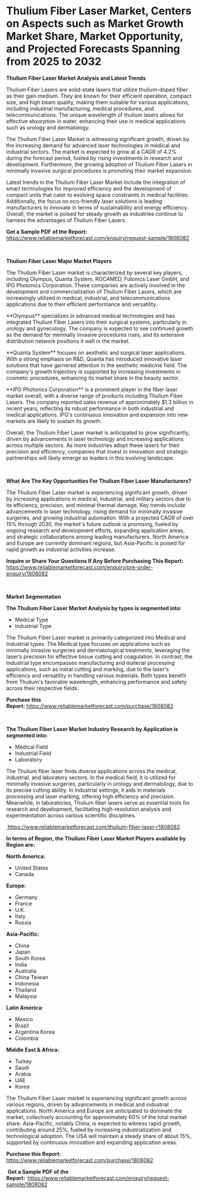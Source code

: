 <p><h1>Thulium Fiber Laser Market, Centers on Aspects such as Market Growth Market Share, Market Opportunity, and Projected Forecasts Spanning from 2025 to 2032</h1></p><p><strong>Thulium Fiber Laser Market Analysis and Latest Trends</strong></p>
<p><p>Thulium Fiber Lasers are solid-state lasers that utilize thulium-doped fiber as their gain medium. They are known for their efficient operation, compact size, and high beam quality, making them suitable for various applications, including industrial manufacturing, medical procedures, and telecommunications. The unique wavelength of thulium lasers allows for effective absorption in water, enhancing their use in medical applications such as urology and dermatology.</p><p>The Thulium Fiber Laser Market is witnessing significant growth, driven by the increasing demand for advanced laser technologies in medical and industrial sectors. The market is expected to grow at a CAGR of 4.2% during the forecast period, fueled by rising investments in research and development. Furthermore, the growing adoption of Thulium Fiber Lasers in minimally invasive surgical procedures is promoting their market expansion.</p><p>Latest trends in the Thulium Fiber Laser Market include the integration of smart technologies for improved efficiency and the development of compact units that cater to evolving space constraints in medical facilities. Additionally, the focus on eco-friendly laser solutions is leading manufacturers to innovate in terms of sustainability and energy efficiency. Overall, the market is poised for steady growth as industries continue to harness the advantages of Thulium Fiber Lasers.</p></p>
<p><strong>Get a Sample PDF of the Report:&nbsp;</strong> <a href="https://www.reliablemarketforecast.com/enquiry/request-sample/1808082?utm_campaign=2472&utm_medium=2&utm_source=Github&utm_content=ia&utm_term=13042025&utm_id=thulium-fiber-laser">https://www.reliablemarketforecast.com/enquiry/request-sample/1808082</a></p>
<p>&nbsp;</p>
<p><strong>Thulium Fiber Laser Major Market Players</strong></p>
<p><p>The Thulium Fiber Laser market is characterized by several key players, including Olympus, Quanta System, ROCAMED, Futonics Laser GmbH, and IPG Photonics Corporation. These companies are actively involved in the development and commercialization of Thulium Fiber Lasers, which are increasingly utilized in medical, industrial, and telecommunications applications due to their efficient performance and versatility.</p><p>**Olympus** specializes in advanced medical technologies and has integrated Thulium Fiber Lasers into their surgical systems, particularly in urology and gynecology. The company is expected to see continued growth as the demand for minimally invasive procedures rises, and its extensive distribution network positions it well in the market.</p><p>**Quanta System** focuses on aesthetic and surgical laser applications. With a strong emphasis on R&D, Quanta has introduced innovative laser solutions that have garnered attention in the aesthetic medicine field. The company's growth trajectory is supported by increasing investments in cosmetic procedures, enhancing its market share in the beauty sector.</p><p>**IPG Photonics Corporation** is a prominent player in the fiber laser market overall, with a diverse range of products including Thulium Fiber Lasers. The company reported sales revenue of approximately $1.3 billion in recent years, reflecting its robust performance in both industrial and medical applications. IPG's continuous innovation and expansion into new markets are likely to sustain its growth.</p><p>Overall, the Thulium Fiber Laser market is anticipated to grow significantly, driven by advancements in laser technology and increasing applications across multiple sectors. As more industries adopt these lasers for their precision and efficiency, companies that invest in innovation and strategic partnerships will likely emerge as leaders in this evolving landscape.</p></p>
<p>&nbsp;</p>
<p><strong>What Are The Key Opportunities For Thulium Fiber Laser Manufacturers?</strong></p>
<p><p>The Thulium Fiber Laser market is experiencing significant growth, driven by increasing applications in medical, industrial, and military sectors due to its efficiency, precision, and minimal thermal damage. Key trends include advancements in laser technology, rising demand for minimally invasive surgeries, and growing industrial automation. With a projected CAGR of over 15% through 2030, the market's future outlook is promising, fueled by ongoing research and development efforts, expanding application areas, and strategic collaborations among leading manufacturers. North America and Europe are currently dominant regions, but Asia-Pacific is poised for rapid growth as industrial activities increase.</p></p>
<p><strong>Inquire or Share Your Questions If Any Before Purchasing This Report:</strong> <a href="https://www.reliablemarketforecast.com/enquiry/pre-order-enquiry/1808082?utm_campaign=2472&utm_medium=2&utm_source=Github&utm_content=ia&utm_term=13042025&utm_id=thulium-fiber-laser">https://www.reliablemarketforecast.com/enquiry/pre-order-enquiry/1808082</a></p>
<p>&nbsp;</p>
<p><strong>Market Segmentation</strong></p>
<p><strong>The Thulium Fiber Laser Market Analysis by types is segmented into:</strong></p>
<p><ul><li>Medical Type</li><li>Industrial Type</li></ul></p>
<p><p>The Thulium Fiber Laser market is primarily categorized into Medical and Industrial types. The Medical type focuses on applications such as minimally invasive surgeries and dermatological treatments, leveraging the laser’s precision for effective tissue cutting and coagulation. In contrast, the Industrial type encompasses manufacturing and material processing applications, such as metal cutting and marking, due to the laser's efficiency and versatility in handling various materials. Both types benefit from Thulium's favorable wavelength, enhancing performance and safety across their respective fields.</p></p>
<p><strong>Purchase this Report:&nbsp;</strong><a href="https://www.reliablemarketforecast.com/purchase/1808082?utm_campaign=2472&utm_medium=2&utm_source=Github&utm_content=ia&utm_term=13042025&utm_id=thulium-fiber-laser">https://www.reliablemarketforecast.com/purchase/1808082</a></p>
<p>&nbsp;</p>
<p><strong>The Thulium Fiber Laser Market Industry Research by Application is segmented into:</strong></p>
<p><ul><li>Medical Field</li><li>Industrial Field</li><li>Laboratory</li></ul></p>
<p><p>The Thulium fiber laser finds diverse applications across the medical, industrial, and laboratory sectors. In the medical field, it is utilized for minimally invasive surgeries, particularly in urology and dermatology, due to its precise cutting ability. In industrial settings, it aids in materials processing and laser marking, offering high efficiency and precision. Meanwhile, in laboratories, Thulium fiber lasers serve as essential tools for research and development, facilitating high-resolution analysis and experimentation across various scientific disciplines.</p></p>
<p><a href="https://www.reliablemarketforecast.com/thulium-fiber-laser-r1808082?utm_campaign=2472&utm_medium=2&utm_source=Github&utm_content=ia&utm_term=13042025&utm_id=thulium-fiber-laser">&nbsp;https://www.reliablemarketforecast.com/thulium-fiber-laser-r1808082</a></p>
<p><strong>In terms of Region, the Thulium Fiber Laser Market Players available by Region are:</strong></p>
<p>
    <p> <strong> North America: </strong>
        <ul>
            <li>United States</li>
            <li>Canada</li>
        </ul>
        </p> 
    <p> <strong> Europe: </strong>
        <ul>
            <li>Germany</li>
            <li>France</li>
            <li>U.K.</li>
            <li>Italy</li>
            <li>Russia</li>
        </ul>
        </p> 
    <p> <strong> Asia-Pacific: </strong>
        <ul>
            <li>China</li>
            <li>Japan</li>
            <li>South Korea</li>
            <li>India</li>
            <li>Australia</li>
            <li>China Taiwan</li>
            <li>Indonesia</li>
            <li>Thailand</li>
            <li>Malaysia</li>
        </ul>
        </p> 
    <p> <strong> Latin America: </strong>
        <ul>
            <li>Mexico</li>
            <li>Brazil</li>
            <li>Argentina Korea</li>
            <li>Colombia</li>
        </ul>
        </p> 
    <p> <strong> Middle East & Africa: </strong>
        <ul>
            <li>Turkey</li>
            <li>Saudi</li>
            <li>Arabia</li>
            <li>UAE</li>
            <li>Korea</li>
        </ul>
    </p>
    </p>
<p><p>The Thulium Fiber Laser market is experiencing significant growth across various regions, driven by advancements in medical and industrial applications. North America and Europe are anticipated to dominate the market, collectively accounting for approximately 60% of the total market share. Asia-Pacific, notably China, is expected to witness rapid growth, contributing around 25%, fueled by increasing industrialization and technological adoption. The USA will maintain a steady share of about 15%, supported by continuous innovation and expanding application areas.</p></p>
<p><strong>Purchase this Report: </strong><a href="https://www.reliablemarketforecast.com/purchase/1808082?utm_campaign=2472&utm_medium=2&utm_source=Github&utm_content=ia&utm_term=13042025&utm_id=thulium-fiber-laser">https://www.reliablemarketforecast.com/purchase/1808082</a></p>
<p>&nbsp;<strong>Get a Sample PDF of the Report:&nbsp;&nbsp;</strong><a href="https://www.reliablemarketforecast.com/enquiry/request-sample/1808082?utm_campaign=2472&utm_medium=2&utm_source=Github&utm_content=ia&utm_term=13042025&utm_id=thulium-fiber-laser">https://www.reliablemarketforecast.com/enquiry/request-sample/1808082</a></p>
<p><strong></strong></p>
<p><p></p><p></p><p></p></p>